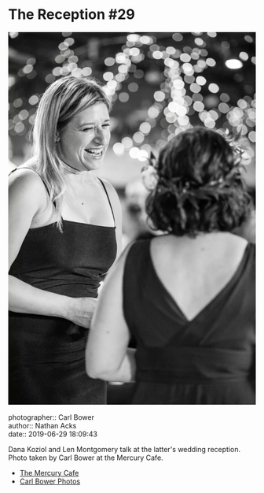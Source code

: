 # The Reception #29

![Dana Koziol and Len Montgomery talk](assets/2019-06-29-set-3-the-reception-29.webp)

photographer:: Carl Bower  
author:: Nathan Acks  
date:: 2019-06-29 18:09:43

Dana Koziol and Len Montgomery talk at the latter's wedding reception. Photo taken by Carl Bower at the Mercury Cafe.

* [The Mercury Cafe](http://mercurycafe.com)
* [Carl Bower Photos](https://carlbowerphotos.com)
